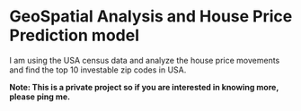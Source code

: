 # GeoSpatial Analysis and House Price Prediction model
I am using the USA census data and analyze the house price movements and find the top 10 investable zip codes in USA. 

**Note: This is a private project so if you are interested in knowing more, please ping me.**
